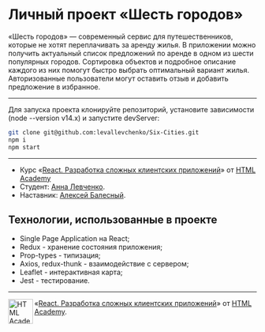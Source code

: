 # Личный проект «Шесть городов»

«Шесть городов» — современный сервис для путешественников, которые не хотят переплачивать за аренду жилья. В приложении можно получить актуальный список предложений по аренде в одном из шести популярных городов. Сортировка объектов и подробное описание каждого из них помогут быстро выбрать оптимальный вариант жилья. Авторизованные пользователи могут оставить отзыв и добавить предложение в избранное.

---

Для запуска проекта клонируйте репозиторий, установите зависимости (node --version v14.x) и запустите devServer:

```bash
git clone git@github.com:levallevchenko/Six-Cities.git
npm i
npm start
```

---

* Курс «[React. Разработка сложных клиентских приложений](https://htmlacademy.ru/intensive/react)» от [HTML Academy](https://htmlacademy.ru)
* Студент: [Анна Левченко](https://htmlacademy.ru/profile/id506463).
* Наставник: [Алексей Балесный](https://htmlacademy.ru/profile/id221665).

## Технологии, использованные в проекте

* Single Page Application на React;
* Redux - хранение состояния приложения;
* Prop-types - типизация;
* Axios, redux-thunk - взаимодействие с сервером;
* Leaflet - интерактивная карта;
* Jest - тестирование.

---

<a href="https://htmlacademy.ru/intensive/react"><img align="left" width="50" height="50" title="HTML Academy" src="https://up.htmlacademy.ru/static/img/intensive/react/logo-for-github.png"></a>
«[React. Разработка сложных клиентских приложений](https://htmlacademy.ru/intensive/react)» от [HTML Academy](https://htmlacademy.ru).
